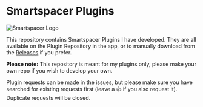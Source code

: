 # Smartspacer Plugins

![Smartspacer Logo](https://i.imgur.com/CfHF7Dkl.png)

This repository contains Smartspacer Plugins I have developed. They are all available on the Plugin Repository in the app, or to manually download from the [Releases](https://github.com/KieronQuinn/SmartspacerPlugins/releases) if you prefer.

**Please note:** This repository is meant for my plugins only, please make your own repo if you wish to develop your own. 

Plugin requests can be made in the issues, but please make sure you have searched for existing requests first (leave a 👍 if you also request it). Duplicate requests will be closed.
